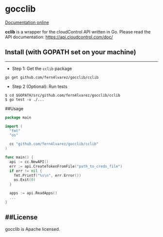 # gocclib

[Documentation online](http://godoc.org/github.com/fern4lvarez/gocclib/cclib)

**cclib** is a wrapper for the cloudControl API written in Go.
Please read the API documentation: https://api.cloudcontrol.com/doc/

## Install (with GOPATH set on your machine)
----------

* Step 1: Get the `cclib` package

```
go get github.com/fern4lvarez/gocclib/cclib
```

* Step 2 (Optional): Run tests

```
$ cd $GOPATH/src/github.com/fern4lvarez/gocclib/cclib
$ go test -v ./...
```

##Usage

```go
package main

import (
  "fmt"
  "os"

  cc "github.com/fern4lvarez/gocclib/cclib"
)

func main() {
  api := cc.NewAPI()
  err := api.CreateTokenFromFile("path_to_creds_file")
  if err != nil {
    fmt.Printf("%s\n", err.Error())
    os.Exit(0)
  }

  apps := api.ReadApps()
  ...
}
```


##License
----------
gocclib is Apache licensed.